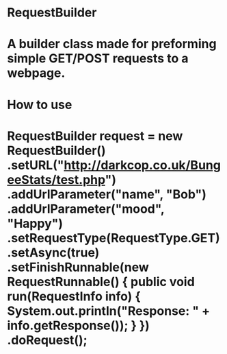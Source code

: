 RequestBuilder
==============
A builder class made for preforming simple GET/POST requests to a webpage.
==============
How to use
==============
RequestBuilder request = new RequestBuilder()
						.setURL("http://darkcop.co.uk/BungeeStats/test.php")
						.addUrlParameter("name", "Bob")
						.addUrlParameter("mood", "Happy")
						.setRequestType(RequestType.GET)
						.setAsync(true)
						.setFinishRunnable(new RequestRunnable()
						{
							public void run(RequestInfo info)
							{
								System.out.println("Response: " + info.getResponse());
							}
						})
						.doRequest();
==========
